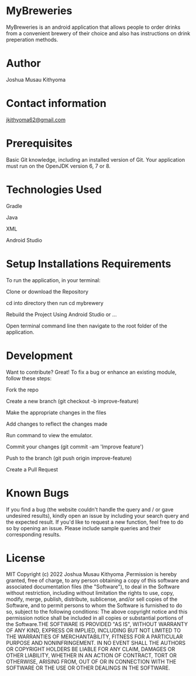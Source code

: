 # MyBreweries

MyBreweries is an android application that allows people to order drinks from a convenient brewery of their choice and also has instructions on drink preperation methods.

# Author

Joshua Musau Kithyoma

# Contact information

jkithyoma62@gmail.com

# Prerequisites

Basic Git knowledge, including an installed version of Git. Your application must run on the OpenJDK version 6, 7 or 8.

# Technologies Used
Gradle

Java

XML

Android Studio

# Setup Installations Requirements

To run the application, in your terminal:

Clone or download the Repository

cd into directory then run cd mybrewery

Rebuild the Project Using Android Studio or ...

Open terminal command line then navigate to the root folder of the application.

# Development

Want to contribute? Great! To fix a bug or enhance an existing module, follow these steps:

Fork the repo

Create a new branch (git checkout -b improve-feature)

Make the appropriate changes in the files

Add changes to reflect the changes made


Run command to view the emulator.

Commit your changes (git commit -am 'Improve feature')

Push to the branch (git push origin improve-feature)

 Create a Pull Request
 
# Known Bugs

If you find a bug (the website couldn't handle the query and / or gave undesired results), kindly open an issue by including your search query and the expected result. If you'd like to request a new function, feel free to do so by opening an issue. Please include sample queries and their corresponding results.

# License

MIT Copyright (c) 2022 Joshua Musau Kithyoma ,Permission is hereby granted, free of charge, to any person obtaining a copy of this software and associated documentation files (the "Software"), to deal in the Software without restriction, including without limitation the rights to use, copy, modify, merge, publish, distribute, sublicense, and/or sell copies of the Software, and to permit persons to whom the Software is furnished to do so, subject to the following conditions: The above copyright notice and this permission notice shall be included in all copies or substantial portions of the Software.THE SOFTWARE IS PROVIDED "AS IS", WITHOUT WARRANTY OF ANY KIND, EXPRESS OR IMPLIED, INCLUDING BUT NOT LIMITED TO THE WARRANTIES OF MERCHANTABILITY, FITNESS FOR A PARTICULAR PURPOSE AND NONINFRINGEMENT. IN NO EVENT SHALL THE AUTHORS OR COPYRIGHT HOLDERS BE LIABLE FOR ANY CLAIM, DAMAGES OR OTHER LIABILITY, WHETHER IN AN ACTION OF CONTRACT, TORT OR OTHERWISE, ARISING FROM, OUT OF OR IN CONNECTION WITH THE SOFTWARE OR THE USE OR OTHER DEALINGS IN THE SOFTWARE.

